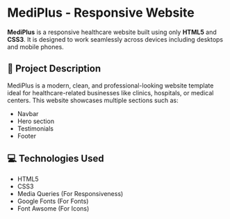 # MediPlus - Responsive Website

**MediPlus** is a responsive healthcare website built using only **HTML5** and **CSS3**. It is designed to work seamlessly across devices including desktops and mobile phones.

## 🏥 Project Description

MediPlus is a modern, clean, and professional-looking website template ideal for healthcare-related businesses like clinics, hospitals, or medical centers. This website showcases multiple sections such as:

- Navbar
- Hero section
- Testimonials
- Footer

## 💻 Technologies Used

- HTML5
- CSS3
- Media Queries (For Responsiveness)
- Google Fonts (For Fonts)
- Font Awsome (For Icons)
